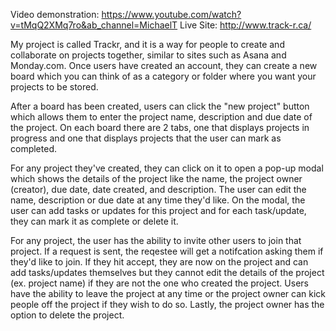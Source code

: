 Video demonstration: https://www.youtube.com/watch?v=tMqQ2XMq7ro&ab_channel=MichaelT 
Live Site: http://www.track-r.ca/

My project is called Trackr, and it is a way for people to create and collaborate on projects together, similar to sites such as Asana and Monday.com. Once users have created an account, they can create a new board which you can think of as a category or folder where you want your projects to be stored. 

After a board has been created, users can click the "new project" button which allows them to enter the project name, description and due date of the project. On each board there are 2 tabs, one that displays projects in progress and one that displays projects that the user can mark as completed. 

For any project they've created, they can click on it to open a pop-up modal which shows the details of the project like the name, the project owner (creator), due date, date created, and description. The user can edit the name, description or due date at any time they'd like. On the modal, the user can add tasks or updates for this project and for each task/update, they can mark it as complete or delete it. 

For any project, the user has the ability to invite other users to join that project. If a request is sent, the reqestee will get a notifcation asking them if they'd like to join. If they hit accept, they are now on the project and can add tasks/updates themselves but they cannot edit the details of the project (ex. project name) if they are not the one who created the project. Users have the ability to leave the project at any time or the project owner can kick people off the project if they wish to do so. Lastly, the project owner has the option to delete the project.

